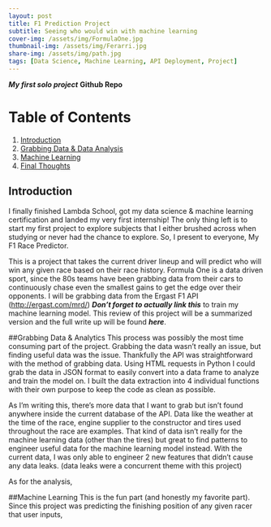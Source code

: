 ```yaml
---
layout: post
title: F1 Prediction Project
subtitle: Seeing who would win with machine learning
cover-img: /assets/img/FormulaOne.jpg
thumbnail-img: /assets/img/Ferarri.jpg
share-img: /assets/img/path.jpg
tags: [Data Science, Machine Learning, API Deployment, Project]
---
```

***My first solo project*** **Github Repo**

# Table of Contents
1. [Introduction](#introduction)
2. [Grabbing Data & Data Analysis](#grabbing-data-&-data-analysis)
4. [Machine Learning](#machine-learning)
5. [Final Thoughts](#final-thoughts)

## Introduction
I finally finished Lambda School, got my data science & machine learning certification and landed my very first internship! The only thing left is to start my first project to explore subjects that I either brushed across when studying or never had the chance to explore. So, I present to everyone, My F1 Race Predictor. 

This is a project that takes the current driver lineup and will predict who will win any given race based on their race history. Formula One is a data driven sport, since the 80s teams have been grabbing data from their cars to continuously chase even the smallest gains to get the edge over their opponents. I will be grabbing data from the Ergast F1 API (http://ergast.com/mrd/) ***Don’t forget to actually link this*** to train my machine learning model. This review of this project will be a summarized version and the full write up will be found ***here***. 

##Grabbing Data & Analytics 
This process was possibly the most time consuming part of the project. Grabbing the data wasn’t really an issue, but finding useful data was the issue. Thankfully the API was straightforward with the method of grabbing data. Using HTML requests in Python I could grab the data in JSON format to easily convert into a data frame to analyze and train the model on. I built the data extraction into 4 individual functions with their own purpose to keep the code as clean as possible. 

As I’m writing this, there’s more data that I want to grab but isn’t found anywhere inside the current database of the API. Data like the weather at the time of the race, engine supplier to the constructor and tires used throughout the race are examples. That kind of data isn’t really for the machine learning data (other than the tires) but great to find patterns to engineer useful data for the machine learning model instead. With the current data, I was only able to engineer 2 new features that didn’t cause any data leaks. (data leaks were a concurrent theme with this project) 

As for the analysis, 

##Machine Learning
This is the fun part (and honestly my favorite part). Since this project was predicting the finishing position of any given racer that user inputs, 



